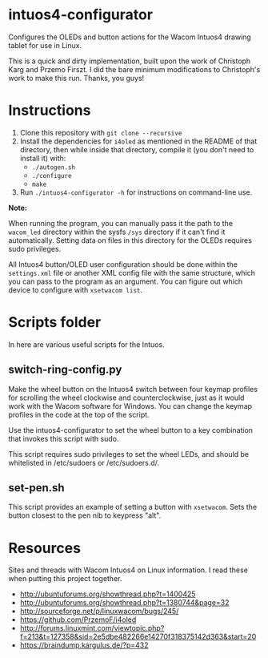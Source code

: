 # intuos4-configurator

Configures the OLEDs and button actions for the Wacom Intuos4 drawing tablet for use in Linux.

This is a quick and dirty implementation, built upon the work of Christoph Karg and Przemo Firszt. I did the bare minimum modifications to Christoph's work to make this run. Thanks, you guys!

# Instructions

1. Clone this repository with `git clone --recursive`
2. Install the dependencies for `i4oled` as mentioned in the README of that directory, then while inside that directory, compile it (you don't need to install it) with:
    * `./autogen.sh`
    * `./configure`
    * `make`
3. Run `./intuos4-configurator -h` for instructions on command-line use.

**Note:**

When running the program, you can manually pass it the path to the `wacom_led` directory within the sysfs `/sys` directory if it can't find it automatically. Setting data on files in this directory for the OLEDs requires sudo privileges.

All Intuos4 button/OLED user configuration should be done within the `settings.xml` file or another XML config file with the same structure, which you can pass to the program as an argument. You can figure out which device to configure with `xsetwacom list`.

# Scripts folder

In here are various useful scripts for the Intuos.

## switch-ring-config.py

Make the wheel button on the Intuos4 switch between four keymap profiles for scrolling the wheel clockwise and counterclockwise, just as it would work with the Wacom software for Windows. You can change the keymap profiles in the code at the top of the script.

Use the intuos4-configurator to set the wheel button to a key combination that invokes this script with sudo.

This script requires sudo privileges to set the wheel LEDs, and should be whitelisted in /etc/sudoers or /etc/sudoers.d/.

## set-pen.sh

This script provides an example of setting a button with `xsetwacom`. Sets the button closest to the pen nib to keypress "alt".

# Resources

Sites and threads with Wacom Intuos4 on Linux information. I read these when putting this project together.

* http://ubuntuforums.org/showthread.php?t=1400425
* http://ubuntuforums.org/showthread.php?t=1380744&page=32
* http://sourceforge.net/p/linuxwacom/bugs/245/
* https://github.com/PrzemoF/i4oled
* http://forums.linuxmint.com/viewtopic.php?f=213&t=127358&sid=2e5dbe482266e14270f318375142d363&start=20
* https://braindump.kargulus.de/?p=432

